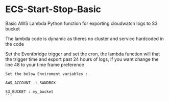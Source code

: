 # ECS-Start-Stop-Basic


Basic AWS Lambda Python function for exporting cloudwatch logs to S3 bucket

The lambda code is dynamic as theres no cluster and service hardcoded in the code

Set the Eventbridge trigger and set the cron, the lambda function will that the trigger time and export past 24 hours of logs, if you want change the line 48 to your time frame preference


```batch
Set the below Enviroment variables : 

AWS_ACCOUNT  : SANDBOX

S3_BUCKET : my_bucket
``'